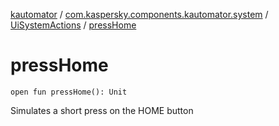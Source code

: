 [kautomator](../../index.md) / [com.kaspersky.components.kautomator.system](../index.md) / [UiSystemActions](index.md) / [pressHome](./press-home.md)

# pressHome

`open fun pressHome(): Unit`

Simulates a short press on the HOME button

